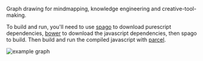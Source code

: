 Graph drawing for mindmapping, knowledge engineering and creative-tool-making.

To build and run, you'll need to use [spago](https://github.com/spacchetti/spago) to download purescript dependencies, [bower](https://bower.io/) to download the javascript dependencies, then spago to build. Then build and run the compiled javascript with [parcel](https://parceljs.org/).

![example graph](https://github.com/rskew/workflow/raw/master/exampleGraph.png)
